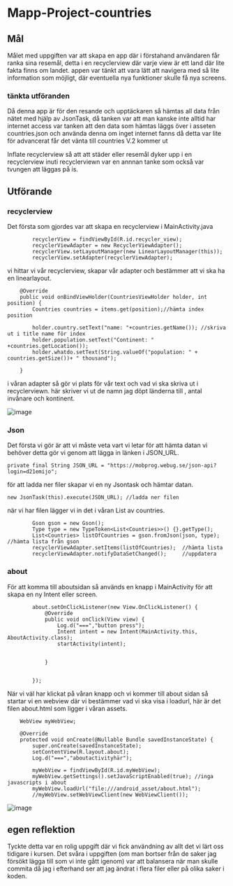 # Mapp-Project-countries

## Mål
Målet med uppgiften var att skapa en app där i förstahand användaren får ranka sina resemål, detta i en recyclerview där varje view är ett land där
lite fakta finns om landet.
appen var tänkt att vara lätt att navigera med så lite information som möjligt, där eventuella nya funktioner skulle få nya screens.
### tänkta utföranden
Då denna app är för den resande och upptäckaren så hämtas all data från nätet med hjälp av JsonTask, då tanken var att man kanske inte alltid har
internet access var tanken att den data som hämtas läggs över i asseten countries.json och använda denna om inget internet fanns då detta var lite för advancerat
får det vänta till countries V.2 kommer ut

Inflate recyclerview så att att städer eller resemål dyker upp i en recyclerview inuti recyclerviewn var en annnan tanke som också var tvungen att läggas på is.



## Utförande

### recyclerview
Det första som gjordes var att skapa en recyclerview i MainActivity.java 

```
        recyclerView = findViewById(R.id.recycler_view);
        recyclerViewAdapter = new RecyclerViewAdapter();
        recyclerView.setLayoutManager(new LinearLayoutManager(this));
        recyclerView.setAdapter(recyclerViewAdapter);
```
vi hittar vi vår recyclerview, skapar vår adapter och bestämmer att vi ska ha en linearlayout.



```
    @Override
    public void onBindViewHolder(CountriesViewHolder holder, int position) {
        Countries countries = items.get(position);//hämta index position

        holder.country.setText("name: "+countries.getName()); //skriva ut i title name för index
        holder.population.setText("Continent: " +countries.getLocation());
        holder.whatdo.setText(String.valueOf("population: " + countries.getSize())+ " thousand");

    }
```
i våran adapter så gör vi plats för vår text och vad vi ska skriva ut i recyclerviewn.
här skriver vi ut de namn jag döpt länderna till , antal invånare och kontinent.

![image](https://user-images.githubusercontent.com/102797583/170471535-55aededa-dee1-4380-a8e7-81e11c5f2a10.png)

### Json

Det första vi gör är att vi måste veta vart vi letar för att hämta datan vi behöver detta gör vi genom att lägga in länken i JSON_URL.
```
private final String JSON_URL = "https://mobprog.webug.se/json-api?login=d21emijo";
```

för att ladda ner filer skapar vi en ny Jsontask och hämtar datan.

```
new JsonTask(this).execute(JSON_URL); //ladda ner filen
```
när vi har filen lägger vi in det i våran List av countries.

```
        Gson gson = new Gson();
        Type type = new TypeToken<List<Countries>>() {}.getType();
        List<Countries> listOfCountries = gson.fromJson(json, type); //hämta lista från gson
        recyclerViewAdapter.setItems(listOfCountries);  //hämta lista
        recyclerViewAdapter.notifyDataSetChanged();     //uppdatera
```

### about


För att komma till aboutsidan så används en knapp i MainActivity för att skapa en ny Intent eller screen.

```
        about.setOnClickListener(new View.OnClickListener() {
            @Override
            public void onClick(View view) {
                Log.d("===","button press");
                Intent intent = new Intent(MainActivity.this, AboutActivity.class);
                startActivity(intent);


            }


        });

```

När vi väl har klickat på våran knapp och vi kommer till about sidan så startar vi en webview där vi bestämmer vad vi ska visa i loadurl,
här är det filen about.html som ligger i våran assets.

```
    WebView myWebView;

    @Override
    protected void onCreate(@Nullable Bundle savedInstanceState) {
        super.onCreate(savedInstanceState);
        setContentView(R.layout.about);
        Log.d("===","aboutactivityhär");

        myWebView = findViewById(R.id.myWebView);
        myWebView.getSettings().setJavaScriptEnabled(true); //inga javascripts i about
        myWebView.loadUrl("file:///android_asset/about.html");
        //myWebView.setWebViewClient(new WebViewClient());
```
![image](https://user-images.githubusercontent.com/102797583/170481751-9fb0aad9-7fd0-45aa-800e-937697334489.png)



## egen reflektion

Tyckte detta var en rolig uppgift där vi fick användning av allt det vi lärt oss tidigare i kursen. Det svåra i uppgiften (om man bortser från 
de saker jag försökt lägga till som vi inte gått igenom) var att balansera när man skulle commita då jag i efterhand ser att jag ändrat i flera
filer eller på olika saker i koden.

